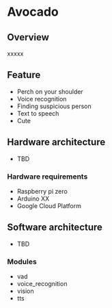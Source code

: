 # Avocado
## Overview
xxxxx

## Feature
- Perch on your shoulder
- Voice recognition
- Finding suspicious person
- Text to speech
- Cute

## Hardware architecture
- TBD

### Hardware requirements
- Raspberry pi zero
- Arduino XX
- Google Cloud Platform

## Software architecture
- TBD

### Modules
- vad
- voice_recognition
- vision
- tts
